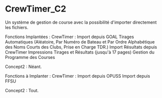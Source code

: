 # CrewTimer_C2
Un système de gestion de course avec la possibilité d'importer directement les fichiers.

Fonctions Implantées :
CrewTimer :
Import depuis GOAL
Tirages Automatiques (Aléatoire, Par Numéro de Bateau et Par Ordre Alphabétique des Noms Courts des Clubs, Prise en Charge TDR.)
Import Résultats depuis CrewTimer
Impressions Tirages et Résultats (jusqu'à 17 pages)
Gestion du Programme des Courses

Concept2 :
Néant.

Fonctions à Implanter :
CrewTimer :
Import depuis OPUSS
Import depuis FFSU

Concept2 :
Tout.